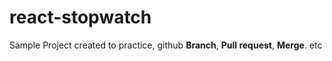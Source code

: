 # react-stopwatch
Sample Project created to practice, github **Branch**, **Pull request**, **Merge**. etc
